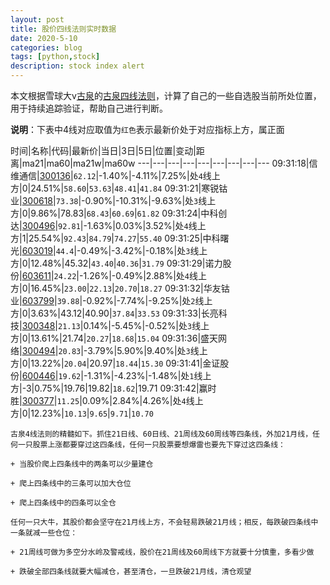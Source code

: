 ```yaml
---
layout: post
title: 股价四线法则实时数据
date: 2020-5-10
categories: blog
tags: [python,stock]
description: stock index alert
---
```



本文根据雪球大v[古泉](https://xueqiu.com/u/7148646888)的[古泉四线法则](https://xueqiu.com/7148646888/130498192)，计算了自己的一些自选股当前所处位置，用于持续追踪验证，帮助自己进行判断。

**说明**：下表中4线对应取值为`红色`表示最新价处于对应指标上方，属正面

时间|名称|代码|最新价|当日|3日|5日|位置|变动|距离|ma21|ma60|ma21w|ma60w
---|---|---|---|---|---|---|---|---
09:31:18|信维通信|[300136](https://xueqiu.com/S/SZ300136)|`62.12`|-1.40%|-4.11%|7.25%|处`4`线上方|0|24.51%|`58.60`|`53.63`|`48.41`|`41.84`
09:31:21|寒锐钴业|[300618](https://xueqiu.com/S/SZ300618)|`73.38`|-0.90%|-10.31%|-9.63%|处`3`线上方|0|9.86%|78.83|`68.43`|`60.69`|`61.82`
09:31:24|中科创达|[300496](https://xueqiu.com/S/SZ300496)|`92.81`|-1.63%|0.03%|3.52%|处`4`线上方|1|25.54%|`92.43`|`84.79`|`74.27`|`55.40`
09:31:25|中科曙光|[603019](https://xueqiu.com/S/SH603019)|`44.4`|-0.49%|-3.42%|-0.18%|处`3`线上方|0|12.48%|45.32|`43.40`|`40.36`|`31.79`
09:31:29|诺力股份|[603611](https://xueqiu.com/S/SH603611)|`24.22`|-1.26%|-0.49%|2.88%|处`4`线上方|0|16.45%|`23.00`|`22.13`|`20.70`|`18.27`
09:31:32|华友钴业|[603799](https://xueqiu.com/S/SH603799)|`39.88`|-0.92%|-7.74%|-9.25%|处`2`线上方|0|3.63%|43.12|40.90|`37.84`|`33.53`
09:31:33|长亮科技|[300348](https://xueqiu.com/S/SZ300348)|`21.13`|0.14%|-5.45%|-0.52%|处`3`线上方|0|13.61%|21.74|`20.27`|`18.68`|`15.04`
09:31:36|盛天网络|[300494](https://xueqiu.com/S/SZ300494)|`20.83`|-3.79%|5.90%|9.40%|处`3`线上方|0|13.22%|`20.04`|20.97|`18.44`|`15.30`
09:31:41|金证股份|[600446](https://xueqiu.com/S/SH600446)|`19.62`|-1.31%|-4.23%|-1.48%|处`1`线上方|-3|0.75%|19.76|19.82|`18.62`|19.71
09:31:42|赢时胜|[300377](https://xueqiu.com/S/SZ300377)|`11.25`|0.09%|2.84%|4.26%|处`4`线上方|0|12.23%|`10.13`|`9.65`|`9.71`|`10.70`

```
古泉4线法则的精髓如下。抓住21日线、60日线、21周线及60周线等四条线，外加21月线，任何一只股票上涨都要穿过这四条线，任何一只股票要想爆雷也要先下穿过这四条线：

+ 当股价爬上四条线中的两条可以少量建仓

+ 爬上四条线中的三条可以加大仓位

+ 爬上四条线中的四条可以全仓

任何一只大牛，其股价都会坚守在21月线上方，不会轻易跌破21月线；相反，每跌破四条线中一条就减一些仓位：

+ 21周线可做为多空分水岭及警戒线，股价在21周线及60周线下方就要十分慎重，多看少做

+ 跌破全部四条线就要大幅减仓，甚至清仓，一旦跌破21月线，清仓观望
```